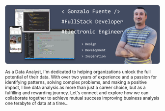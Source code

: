 ![Hero Profile](Hero.png)

As a Data Analyst, I'm dedicated to helping organizations unlock the full potential of their data. 
With over two years of experience and a passion for identifying patterns, solving complex problems, and making a positive impact, I live data analysis as more than just a career choice, but as a fulfilling and rewarding journey.
Let's connect and explore how we can collaborate together to achieve mutual success improving business analysis one terabyte of data at a time...
